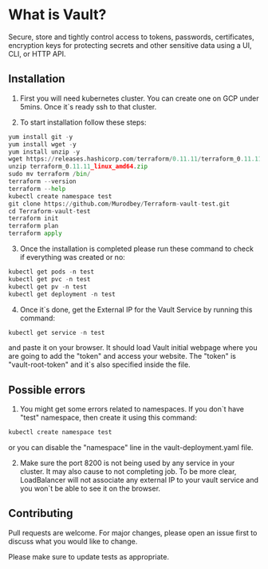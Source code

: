 # What is Vault?

Secure, store and tightly control access to tokens, passwords, certificates, encryption keys for protecting secrets and other sensitive data using a UI, CLI, or HTTP API.

## Installation

1. First you will need kubernetes cluster. You can create one on GCP under 5mins. Once it`s ready ssh to that cluster. 

2. To start installation follow these steps:
```python
yum install git -y
yum install wget -y
yum install unzip -y
wget https://releases.hashicorp.com/terraform/0.11.11/terraform_0.11.11_linux_amd64.zip
unzip terraform_0.11.11_linux_amd64.zip
sudo mv terraform /bin/
terraform --version
terraform --help
kubectl create namespace test
git clone https://github.com/Murodbey/Terraform-vault-test.git
cd Terraform-vault-test
terraform init
terraform plan
terraform apply
```
3. Once the installation is completed please run these command to check if everything was created or no:

```python
kubectl get pods -n test
kubectl get pvc -n test
kubectl get pv -n test
kubectl get deployment -n test
```
4. Once it`s done, get the External IP for the Vault Service by running this command:

```python
kubectl get service -n test
```

and paste it on your browser. It should load Vault initial webpage where you are going to add the "token" and access your website. The "token" is "vault-root-token" and it`s also specified inside the file. 

## Possible errors

1. You might get some errors related to namespaces. If you don`t have "test" namespace, then create it using this command:

```python
kubectl create namespace test
```

or you can disable the "namespace" line in the vault-deployment.yaml file.

2. Make sure the port 8200 is not being used by any service in your cluster. It may also cause to not completing job. To be more clear, LoadBalancer will not associate any external IP to your vault service and you won`t be able to see it on the browser.

## Contributing
Pull requests are welcome. For major changes, please open an issue first to discuss what you would like to change.

Please make sure to update tests as appropriate.